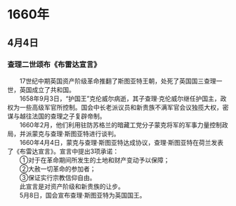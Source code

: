 # 1660年
## 4月4日
### 查理二世颂布《布雷达宣言》
　　17世纪中期英国资产阶级革命推翻了斯图亚特王朝，处死了英国国三查理一世，英国成立了共和国。<br>　　1658年9月3日，“护国王”克伦威尔病逝，其子查理·克伦威尔继任护国主，政权为一些高级军官所控制。国会中长老派议员和新贵族不满军官会议独揽大权，密谋与越往法国的查理之子复辟帝制。<br>　　1660年2月，他们利用驻防苏格兰的暗藏工党分子蒙克将军的军事力量控制政局，并派蒙克与查理·斯图亚特进行谈判。<br>　　1660年4月4日，蒙克与查理·斯图亚特达成协议，查理·斯图亚特在荷兰发表了《布雷达宣言》。宣言中提出3项承诺： <br>　　①对于在革命期间所发生的土地和财产变动予以保障； <br>　　②大赦一切革命的参加者； <br>　　③保证实行宗教信仰自由。<br>　　此宣言是对资产阶级和新贵族的让步。<br>　　5月8日，国会宣布查理·斯图亚特为英国国王。
<comment/>